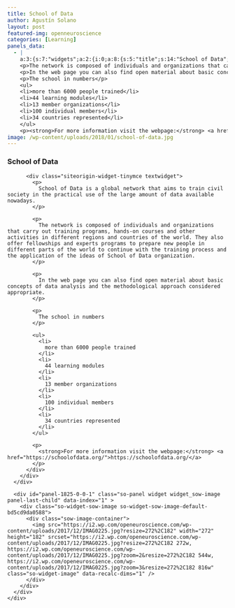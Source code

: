 ```yaml
---
title: School of Data
author: Agustín Solano
layout: post
featured-img: openneuroscience
categories: [Learning]
panels_data:
  - |
    a:3:{s:7:"widgets";a:2:{i:0;a:8:{s:5:"title";s:14:"School of Data";s:4:"text";s:1020:"<p>School of Data is a global network that aims to train civil society in the practical use of the large amount of data available nowadays.</p>
    <p>The network is composed of individuals and organizations that carry out training programs, hands-on courses and other activities in different regions and countries of the world. They also offer fellowships and experts programs to prepare new people in different parts of the world to continue with the training process and the application of the ideas of School of Data organization.</p>
    <p>In the web page you can also find open material about basic concepts of data analysis and the methodological approach considered appropriate.</p>
    <p>The school in numbers</p>
    <ul>
    <li>more than 6000 people trained</li>
    <li>44 learning modules</li>
    <li>13 member organizations</li>
    <li>100 individual members</li>
    <li>34 countries represented</li>
    </ul>
    <p><strong>For more information visit the webpage:</strong> <a href="https://schoolofdata.org/">https://schoolofdata.org/</a></p>";s:20:"text_selected_editor";s:4:"tmce";s:5:"autop";b:1;s:12:"_sow_form_id";s:13:"5a33ddee30fbd";s:19:"_sow_form_timestamp";s:13:"1513348780623";s:48:"wpfront-user-role-editor-widget-permissions-data";a:1:{s:4:"type";i:1;}s:11:"panels_info";a:7:{s:5:"class";s:31:"SiteOrigin_Widget_Editor_Widget";s:3:"raw";b:0;s:4:"grid";i:0;s:4:"cell";i:0;s:2:"id";i:0;s:9:"widget_id";s:36:"c6640d7b-4686-45e1-b206-c2a3df3faf2a";s:5:"style";a:1:{s:18:"background_display";s:4:"tile";}}}i:1;a:15:{s:5:"image";i:1834;s:14:"image_fallback";s:0:"";s:4:"size";s:20:"sow-carousel-default";s:5:"align";s:7:"default";s:5:"title";s:0:"";s:14:"title_position";s:6:"hidden";s:3:"alt";s:0:"";s:3:"url";s:0:"";s:5:"bound";b:1;s:12:"_sow_form_id";s:13:"5a33da5d13b4f";s:19:"_sow_form_timestamp";s:13:"1513348406197";s:10:"new_window";b:0;s:10:"full_width";b:0;s:48:"wpfront-user-role-editor-widget-permissions-data";a:1:{s:4:"type";i:1;}s:11:"panels_info";a:7:{s:5:"class";s:30:"SiteOrigin_Widget_Image_Widget";s:3:"raw";b:0;s:4:"grid";i:0;s:4:"cell";i:0;s:2:"id";i:1;s:9:"widget_id";s:36:"06571c02-7880-4efa-aff9-74d3e6de3ef1";s:5:"style";a:1:{s:18:"background_display";s:4:"tile";}}}}s:5:"grids";a:1:{i:0;a:2:{s:5:"cells";i:1;s:5:"style";a:0:{}}}s:10:"grid_cells";a:1:{i:0;a:4:{s:4:"grid";i:0;s:5:"index";i:0;s:6:"weight";i:1;s:5:"style";a:0:{}}}}
image: /wp-content/uploads/2018/01/school-of-data.jpg
---
```

<div id="pl-1825"  class="panel-layout" >
  <div id="pg-1825-0"  class="panel-grid panel-no-style" >
    <div id="pgc-1825-0-0"  class="panel-grid-cell" >
      <div id="panel-1825-0-0-0" class="so-panel widget widget_sow-editor panel-first-child" data-index="0" >
        <div class="so-widget-sow-editor so-widget-sow-editor-base">
          <h3 class="widget-title">
            School of Data
          </h3>

          <div class="siteorigin-widget-tinymce textwidget">
            <p>
              School of Data is a global network that aims to train civil society in the practical use of the large amount of data available nowadays.
            </p>

            <p>
              The network is composed of individuals and organizations that carry out training programs, hands-on courses and other activities in different regions and countries of the world. They also offer fellowships and experts programs to prepare new people in different parts of the world to continue with the training process and the application of the ideas of School of Data organization.
            </p>

            <p>
              In the web page you can also find open material about basic concepts of data analysis and the methodological approach considered appropriate.
            </p>

            <p>
              The school in numbers
            </p>

            <ul>
              <li>
                more than 6000 people trained
              </li>
              <li>
                44 learning modules
              </li>
              <li>
                13 member organizations
              </li>
              <li>
                100 individual members
              </li>
              <li>
                34 countries represented
              </li>
            </ul>

            <p>
              <strong>For more information visit the webpage:</strong> <a href="https://schoolofdata.org/">https://schoolofdata.org/</a>
            </p>
          </div>
        </div>
      </div>

      <div id="panel-1825-0-0-1" class="so-panel widget widget_sow-image panel-last-child" data-index="1" >
        <div class="so-widget-sow-image so-widget-sow-image-default-bd5cd9da0588">
          <div class="sow-image-container">
            <img src="https://i2.wp.com/openeuroscience.com/wp-content/uploads/2017/12/IMAG0225.jpg?resize=272%2C182" width="272" height="182" srcset="https://i2.wp.com/openeuroscience.com/wp-content/uploads/2017/12/IMAG0225.jpg?resize=272%2C182 272w, https://i2.wp.com/openeuroscience.com/wp-content/uploads/2017/12/IMAG0225.jpg?zoom=2&resize=272%2C182 544w, https://i2.wp.com/openeuroscience.com/wp-content/uploads/2017/12/IMAG0225.jpg?zoom=3&resize=272%2C182 816w" 		class="so-widget-image" data-recalc-dims="1" />
          </div>
        </div>
      </div>
    </div>
  </div>
</div>
